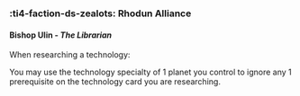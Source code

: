 ### :ti4-faction-ds-zealots: **Rhodun Alliance**

####  Bishop Ulin - _The Librarian_

When researching a technology:

You may use the technology specialty of 1 planet you control to ignore any 1 prerequisite on the technology card you are researching.
